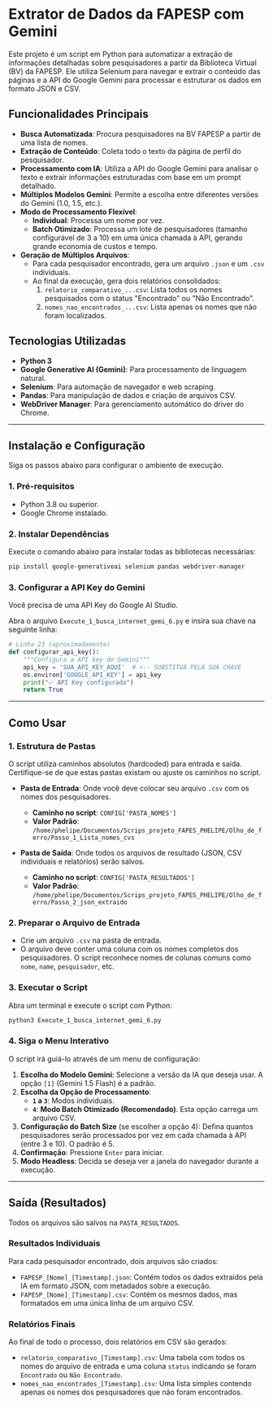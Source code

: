 # Extrator de Dados da FAPESP com Gemini

Este projeto é um script em Python para automatizar a extração de informações detalhadas sobre pesquisadores a partir da Biblioteca Virtual (BV) da FAPESP. Ele utiliza Selenium para navegar e extrair o conteúdo das páginas e a API do Google Gemini para processar e estruturar os dados em formato JSON e CSV.

## Funcionalidades Principais

- **Busca Automatizada**: Procura pesquisadores na BV FAPESP a partir de uma lista de nomes.
- **Extração de Conteúdo**: Coleta todo o texto da página de perfil do pesquisador.
- **Processamento com IA**: Utiliza a API do Google Gemini para analisar o texto e extrair informações estruturadas com base em um prompt detalhado.
- **Múltiplos Modelos Gemini**: Permite a escolha entre diferentes versões do Gemini (1.0, 1.5, etc.).
- **Modo de Processamento Flexível**:
    - **Individual**: Processa um nome por vez.
    - **Batch Otimizado**: Processa um lote de pesquisadores (tamanho configurável de 3 a 10) em uma única chamada à API, gerando grande economia de custos e tempo.
- **Geração de Múltiplos Arquivos**:
    - Para cada pesquisador encontrado, gera um arquivo `.json` e um `.csv` individuais.
    - Ao final da execução, gera dois relatórios consolidados:
        1. `relatorio_comparativo_...csv`: Lista todos os nomes pesquisados com o status "Encontrado" ou "Não Encontrado".
        2. `nomes_nao_encontrados_...csv`: Lista apenas os nomes que não foram localizados.

## Tecnologias Utilizadas

- **Python 3**
- **Google Generative AI (Gemini)**: Para processamento de linguagem natural.
- **Selenium**: Para automação de navegador e web scraping.
- **Pandas**: Para manipulação de dados e criação de arquivos CSV.
- **WebDriver Manager**: Para gerenciamento automático do driver do Chrome.

---

## Instalação e Configuração

Siga os passos abaixo para configurar o ambiente de execução.

### 1. Pré-requisitos

- Python 3.8 ou superior.
- Google Chrome instalado.

### 2. Instalar Dependências

Execute o comando abaixo para instalar todas as bibliotecas necessárias:

```bash
pip install google-generativeai selenium pandas webdriver-manager
```

### 3. Configurar a API Key do Gemini

Você precisa de uma API Key do Google AI Studio.

Abra o arquivo `Execute_1_busca_internet_gemi_6.py` e insira sua chave na seguinte linha:

```python
# Linha 23 (aproximadamente)
def configurar_api_key():
    """Configura a API key do Gemini"""
    api_key = 'SUA_API_KEY_AQUI'  # <-- SUBSTITUA PELA SUA CHAVE
    os.environ['GOOGLE_API_KEY'] = api_key
    print("✅ API Key configurada")
    return True
```

---

## Como Usar

### 1. Estrutura de Pastas

O script utiliza caminhos absolutos (hardcoded) para entrada e saída. Certifique-se de que estas pastas existam ou ajuste os caminhos no script.

- **Pasta de Entrada**: Onde você deve colocar seu arquivo `.csv` com os nomes dos pesquisadores.
  - **Caminho no script**: `CONFIG['PASTA_NOMES']`
  - **Valor Padrão**: `/home/phelipe/Documentos/Scrips_projeto_FAPES_PHELIPE/Olho_de_ferro/Passo_1_Lista_nomes_cvs`

- **Pasta de Saída**: Onde todos os arquivos de resultado (JSON, CSV individuais e relatórios) serão salvos.
  - **Caminho no script**: `CONFIG['PASTA_RESULTADOS']`
  - **Valor Padrão**: `/home/phelipe/Documentos/Scrips_projeto_FAPES_PHELIPE/Olho_de_ferro/Passo_2_json_extraido`

### 2. Preparar o Arquivo de Entrada

- Crie um arquivo `.csv` na pasta de entrada.
- O arquivo deve conter uma coluna com os nomes completos dos pesquisadores. O script reconhece nomes de colunas comuns como `nome`, `name`, `pesquisador`, etc.

### 3. Executar o Script

Abra um terminal e execute o script com Python:

```bash
python3 Execute_1_busca_internet_gemi_6.py
```

### 4. Siga o Menu Interativo

O script irá guiá-lo através de um menu de configuração:

1.  **Escolha do Modelo Gemini**: Selecione a versão da IA que deseja usar. A opção `[1]` (Gemini 1.5 Flash) é a padrão.
2.  **Escolha da Opção de Processamento**:
    - **`1` a `3`**: Modos individuais.
    - **`4`**: **Modo Batch Otimizado (Recomendado)**. Esta opção carrega um arquivo CSV.
3.  **Configuração do Batch Size** (se escolher a opção 4): Defina quantos pesquisadores serão processados por vez em cada chamada à API (entre 3 e 10). O padrão é 5.
4.  **Confirmação**: Pressione `Enter` para iniciar.
5.  **Modo Headless**: Decida se deseja ver a janela do navegador durante a execução.

---

## Saída (Resultados)

Todos os arquivos são salvos na `PASTA_RESULTADOS`.

### Resultados Individuais

Para cada pesquisador encontrado, dois arquivos são criados:

- `FAPESP_[Nome]_[Timestamp].json`: Contém todos os dados extraídos pela IA em formato JSON, com metadados sobre a execução.
- `FAPESP_[Nome]_[Timestamp].csv`: Contém os mesmos dados, mas formatados em uma única linha de um arquivo CSV.

### Relatórios Finais

Ao final de todo o processo, dois relatórios em CSV são gerados:

- `relatorio_comparativo_[Timestamp].csv`: Uma tabela com todos os nomes do arquivo de entrada e uma coluna `status` indicando se foram `Encontrado` ou `Não Encontrado`.
- `nomes_nao_encontrados_[Timestamp].csv`: Uma lista simples contendo apenas os nomes dos pesquisadores que não foram encontrados.
